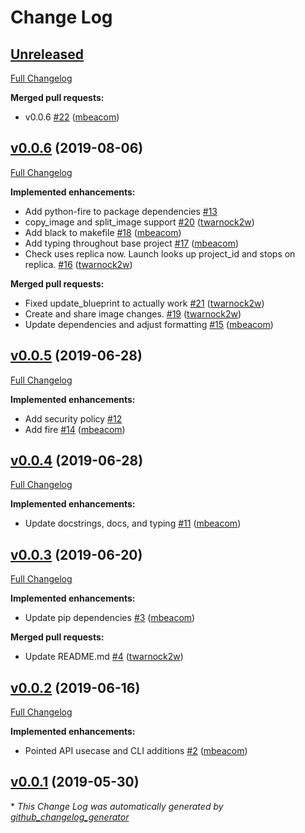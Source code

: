 # Change Log

## [Unreleased](https://github.com/mbeacom/cloudendure-python/tree/HEAD)

[Full Changelog](https://github.com/mbeacom/cloudendure-python/compare/v0.0.6...HEAD)

**Merged pull requests:**

- v0.0.6 [\#22](https://github.com/mbeacom/cloudendure-python/pull/22) ([mbeacom](https://github.com/mbeacom))

## [v0.0.6](https://github.com/mbeacom/cloudendure-python/tree/v0.0.6) (2019-08-06)
[Full Changelog](https://github.com/mbeacom/cloudendure-python/compare/v0.0.5...v0.0.6)

**Implemented enhancements:**

- Add python-fire to package dependencies [\#13](https://github.com/mbeacom/cloudendure-python/issues/13)
- copy\_image and split\_image support [\#20](https://github.com/mbeacom/cloudendure-python/pull/20) ([twarnock2w](https://github.com/twarnock2w))
- Add black to makefile [\#18](https://github.com/mbeacom/cloudendure-python/pull/18) ([mbeacom](https://github.com/mbeacom))
- Add typing throughout base project [\#17](https://github.com/mbeacom/cloudendure-python/pull/17) ([mbeacom](https://github.com/mbeacom))
- Check uses replica now.  Launch looks up project\_id and stops on replica. [\#16](https://github.com/mbeacom/cloudendure-python/pull/16) ([twarnock2w](https://github.com/twarnock2w))

**Merged pull requests:**

- Fixed update\_blueprint to actually work [\#21](https://github.com/mbeacom/cloudendure-python/pull/21) ([twarnock2w](https://github.com/twarnock2w))
- Create and share image changes. [\#19](https://github.com/mbeacom/cloudendure-python/pull/19) ([twarnock2w](https://github.com/twarnock2w))
- Update dependencies and adjust formatting [\#15](https://github.com/mbeacom/cloudendure-python/pull/15) ([mbeacom](https://github.com/mbeacom))

## [v0.0.5](https://github.com/mbeacom/cloudendure-python/tree/v0.0.5) (2019-06-28)
[Full Changelog](https://github.com/mbeacom/cloudendure-python/compare/v0.0.4...v0.0.5)

**Implemented enhancements:**

- Add security policy [\#12](https://github.com/mbeacom/cloudendure-python/issues/12)
- Add fire [\#14](https://github.com/mbeacom/cloudendure-python/pull/14) ([mbeacom](https://github.com/mbeacom))

## [v0.0.4](https://github.com/mbeacom/cloudendure-python/tree/v0.0.4) (2019-06-28)
[Full Changelog](https://github.com/mbeacom/cloudendure-python/compare/v0.0.3...v0.0.4)

**Implemented enhancements:**

- Update docstrings, docs, and typing [\#11](https://github.com/mbeacom/cloudendure-python/pull/11) ([mbeacom](https://github.com/mbeacom))

## [v0.0.3](https://github.com/mbeacom/cloudendure-python/tree/v0.0.3) (2019-06-20)
[Full Changelog](https://github.com/mbeacom/cloudendure-python/compare/v0.0.2...v0.0.3)

**Implemented enhancements:**

- Update pip dependencies [\#3](https://github.com/mbeacom/cloudendure-python/pull/3) ([mbeacom](https://github.com/mbeacom))

**Merged pull requests:**

- Update README.md [\#4](https://github.com/mbeacom/cloudendure-python/pull/4) ([twarnock2w](https://github.com/twarnock2w))

## [v0.0.2](https://github.com/mbeacom/cloudendure-python/tree/v0.0.2) (2019-06-16)
[Full Changelog](https://github.com/mbeacom/cloudendure-python/compare/v0.0.1...v0.0.2)

**Implemented enhancements:**

- Pointed API usecase and CLI additions [\#2](https://github.com/mbeacom/cloudendure-python/pull/2) ([mbeacom](https://github.com/mbeacom))

## [v0.0.1](https://github.com/mbeacom/cloudendure-python/tree/v0.0.1) (2019-05-30)


\* *This Change Log was automatically generated by [github_changelog_generator](https://github.com/skywinder/Github-Changelog-Generator)*